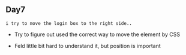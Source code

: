 ## Day7

    i try to move the login box to the right side..

- Try to figure out used the correct way to move the element by CSS

- Feld little bit hard to understand it, but position is important
